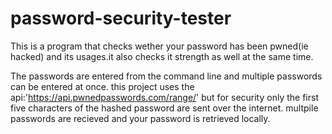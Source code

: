 # password-security-tester
This is a program that checks wether your password has been pwned(ie hacked) and its usages.it also checks it 
strength as well at the same time.

The passwords are entered from the command line and multiple passwords can be entered at once.
this project uses the api:'https://api.pwnedpasswords.com/range/' but for security only the first five characters
of the hashed password are sent over the internet. multpile passwords are recieved and your password is retrieved 
locally.
